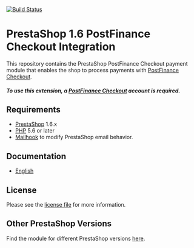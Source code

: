 [![Build Status](https://travis-ci.org/pfpayments/prestashop-1.6.svg?branch=master)](https://travis-ci.org/pfpayments/prestashop-1.6)

# PrestaShop 1.6 PostFinance Checkout Integration
This repository contains the PrestaShop PostFinance Checkout payment module that enables the shop to process payments with [PostFinance Checkout](https://www.postfinance.ch).

##### To use this extension, a [PostFinance Checkout](https://www.postfinance.ch) account is required.

## Requirements

* [PrestaShop](https://www.prestashop.com/) 1.6.x
* [PHP](http://php.net/) 5.6 or later
* [Mailhook](https://github.com/wallee-payment/prestashop-mailhook/releases) to modify PrestaShop email behavior.

## Documentation

* [English](https://plugin-documentation.postfinance-checkout.ch/pfpayments/prestashop-1.6/1.0.17/docs/en/documentation.html)

## License

Please see the [license file](https://github.com/pfpayments/prestashop-1.6/blob/1.0.17/LICENSE) for more information.

## Other PrestaShop Versions

Find the module for different PrestaShop versions [here](../../../prestashop).
